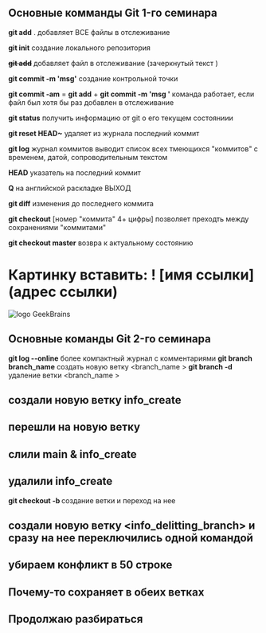 ## Основные комманды Git 1-го семинара  

**git add** .  добавляет ВСЕ файлы в отслеживание 

 **git init**  создание локального репозитория 

~~**git add**~~ добавляет файл в отслеживание (зачеркнутый текст )

**git commit -m 'msg'** создание контрольной точки

**git commit -am**   =  **git add** + **git commit -m 'msg '**
команда работает, если файл был хотя бы раз добавлен в отслеживание 

**git status** получить информацию от git о его текущем состояниии

 **git reset HEAD~** удаляет из журнала последний коммит 

  **git log** журнал коммитов  выводит список всех тмеющихся "коммитов" c временем, датой, сопроводительным текстом
     
**HEAD** указатель на последний коммит 

 **Q** на английской раскладке ВЫХОД

 **git diff** изменения до последнего коммита

 **git checkout** [номер "коммита" 4+ цифры] позволяет преходть между сохранениями "коммитами" 

  **git checkout master** возвра к актуальному состоянию 

# Картинку вставить: ! [имя ссылки] (адрес ссылки)

![logo GeekBrains](https://epicris.ru/wp-content/uploads/2020/11/promokod-geekbrains.jpg)



## Основные команды Git 2-го семинара 

**git log --online**   более компактный журнал с комментариями 
**git branch branch_name** создать новую ветку <branch_name >
**git branch -d <branch name>** удаление ветки <branch_name >
 ## создали новую ветку info_create
 ## перешли на новую ветку 
## слили main & info_create
## удалили info_create

**git checkout -b <branch name>** создание ветки и переход на нее

##  создали новую ветку <info_delitting_branch> и сразу на нее переключились одной командой 

## убираем конфликт в 50 строке

## Почему-то сохраняет в обеих ветках


## Продолжаю разбираться 








